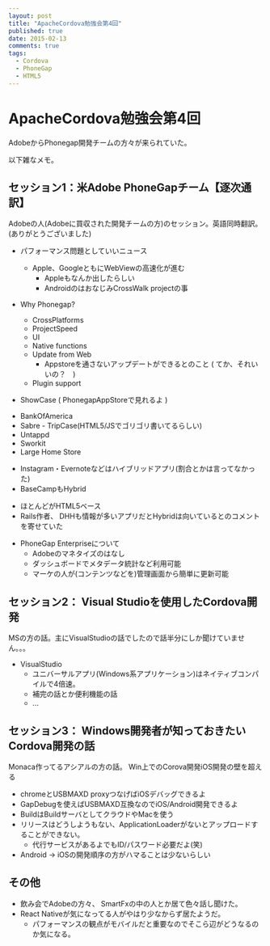 ```yaml
---
layout: post
title: "ApacheCordova勉強会第4回"
published: true
date: 2015-02-13
comments: true
tags: 
  - Cordova
  - PhoneGap
  - HTML5
---
```


# ApacheCordova勉強会第4回

AdobeからPhonegap開発チームの方々が来られていた。  

以下雑なメモ。  
<!-- more -->

## セッション1：米Adobe PhoneGapチーム【逐次通訳】
Adobeの人(Adobeに買収された開発チームの方)のセッション。英語同時翻訳。(ありがとうございました)  

* パフォーマンス問題としていいニュース
  - Apple、GoogleともにWebViewの高速化が進む
    * Appleもなんか出したらしい
    * AndroidのはおなじみCrossWalk projectの事

* Why Phonegap?
  - CrossPlatforms
  - ProjectSpeed
  - UI
  - Native functions
  - Update from Web
    * Appstoreを通さないアップデートができるとのこと ( てか、それいいの？　)
  - Plugin support

* ShowCase ( PhonegapAppStoreで見れるよ )
 - BankOfAmerica
 - Sabre - TripCase(HTML5/JSでゴリゴリ書いてるらしい)
 - Untappd
 - Sworkit
 - Large Home Store

* Instagram・Evernoteなどはハイブリッドアプリ(割合とかは言ってなかった)
* BaseCampもHybrid
 - ほとんどがHTML5ベース
 - Rails作者、 DHHも情報が多いアプリだとHybridは向いているとのコメントを寄せていた

* PhoneGap Enterpriseについて
  * Adobeのマネタイズのはなし
  * ダッシュボードでメタデータ統計など利用可能
  * マーケの人が(コンテンツなどを)管理画面から簡単に更新可能

## セッション2： Visual Studioを使用したCordova開発

MSの方の話。主にVisualStudioの話でしたので話半分にしか聞けていません。。。

* VisualStudio
  - ユニバーサルアプリ(Windows系アプリケーション)はネイティブコンパイルで4倍速。
  - 補完の話とか便利機能の話
  - ...

## セッション3： Windows開発者が知っておきたいCordova開発の話
Monaca作ってるアシアルの方の話。
Win上でのCorova開発iOS開発の壁を超える

* chromeとUSBMAXD proxyつなげばiOSデバッグできるよ
* GapDebugを使えばUSBMAXD互換なのでiOS/Android開発できるよ
* BuildはBuildサーバとしてクラウドやMacを使う
* リリースはどうしようもない、ApplicationLoaderがないとアップロードすることができない。
  - 代行サービスがあるよでもID/パスワード必要だよ(笑)
* Android -> iOSの開発順序の方がハマることは少ないらしい

## その他

* 飲み会でAdobeの方々、 SmartFxの中の人とか居て色々話し聞けた。
* React Nativeが気になってる人がやはり少なからず居たようだ。
  - パフォーマンスの観点がモバイルだと重要なのでそこら辺がどうなるのか気になる。


